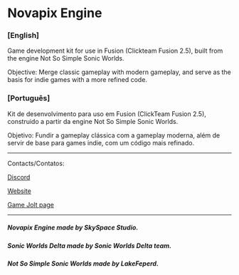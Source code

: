 # Novapix Engine

### [English]

Game development kit for use in Fusion (Clickteam Fusion 2.5), built from the engine Not So Simple Sonic Worlds.

Objective: Merge classic gameplay with modern gameplay, and serve as the basis for indie games with a more refined code.

### [Português]

Kit de desenvolvimento para uso em Fusion (ClickTeam Fusion 2.5), construido a partir da engine Not So Simple Sonic Worlds.

Objetivo: Fundir a gameplay clássica com a gameplay moderna, além de servir de base para games indie, com um código mais refinado.

------------------------------------------------------------------------------------------------------------------------------------------

Contacts/Contatos:

[Discord](https://discord.gg/3gRdYZY)

[Website](http://skyspace.github.io)

[Game Jolt page](https://gamejolt.com/games/novapix/287783)

------------------------------------------------------------------------------------------------------------------------------------------
##### Novapix Engine made by SkySpace Studio.

##### Sonic Worlds Delta made by Sonic Worlds Delta team.

##### Not So Simple Sonic Worlds made by LakeFeperd.

